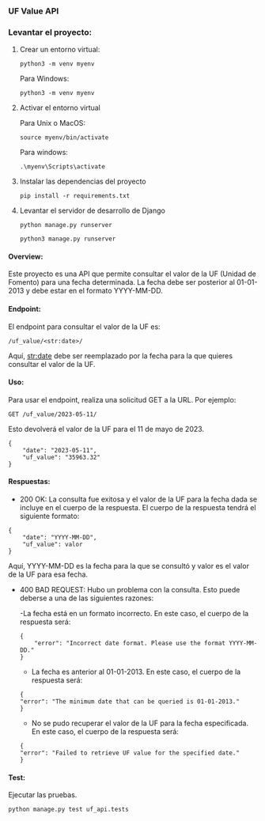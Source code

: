 
### UF Value API

### Levantar el proyecto:

1. Crear un entorno virtual:
   
   ```
   python3 -m venv myenv

   ```
    Para Windows:

   ```
   python3 -m venv myenv

   ```


2. Activar el entorno virtual
   
   Para Unix o MacOS:

    ```
   source myenv/bin/activate

   ```

   Para windows:

    ```
   .\myenv\Scripts\activate

    ```

3. Instalar las dependencias del proyecto

    ```
    pip install -r requirements.txt

    ```

4. Levantar el servidor de desarrollo de Django

    ```
    python manage.py runserver
    ```
    
    ```
    python3 manage.py runserver
    ```
#### Overview:

Este proyecto es una API que permite consultar el valor de la UF (Unidad de Fomento) para una fecha determinada. La fecha debe ser posterior al 01-01-2013 y debe estar en el formato YYYY-MM-DD.


#### Endpoint:

El endpoint para consultar el valor de la UF es:

```
/uf_value/<str:date>/

```

Aquí, <str:date> debe ser reemplazado por la fecha para la que quieres consultar el valor de la UF.

#### Uso:

Para usar el endpoint, realiza una solicitud GET a la URL. Por ejemplo:

```
GET /uf_value/2023-05-11/

```
Esto devolverá el valor de la UF para el 11 de mayo de 2023.

```
{
    "date": "2023-05-11",
    "uf_value": "35963.32"
}
```
#### Respuestas:

- 200 OK: La consulta fue exitosa y el valor de la UF para la fecha dada se incluye en el cuerpo de la respuesta. El cuerpo de la respuesta tendrá el siguiente formato:

```
{
    "date": "YYYY-MM-DD",
    "uf_value": valor
}
```
Aquí, YYYY-MM-DD es la fecha para la que se consultó y valor es el valor de la UF para esa fecha.

- 400 BAD REQUEST: Hubo un problema con la consulta. Esto puede deberse a una de las siguientes razones:

    -La fecha está en un formato incorrecto. En este caso, el cuerpo de la respuesta será:

    ```
    {
        "error": "Incorrect date format. Please use the format YYYY-MM-DD."
    }
    ```
    - La fecha es anterior al 01-01-2013. En este caso, el cuerpo de la respuesta será:

    ```
    {
    "error": "The minimum date that can be queried is 01-01-2013."
    }

    ```

    - No se pudo recuperar el valor de la UF para la fecha especificada. En este caso, el cuerpo de la respuesta será:

    ```
    {
    "error": "Failed to retrieve UF value for the specified date."
    }

    ```

#### Test:

Ejecutar las pruebas.

```
python manage.py test uf_api.tests
```